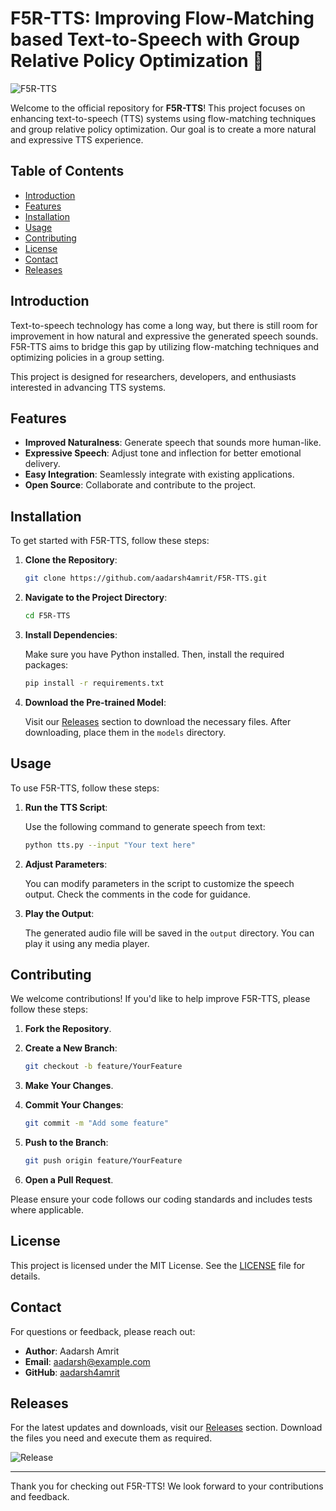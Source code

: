 # F5R-TTS: Improving Flow-Matching based Text-to-Speech with Group Relative Policy Optimization 🎤

![F5R-TTS](https://img.shields.io/badge/F5R--TTS-Improving%20Flow--Matching%20based%20Text--to--Speech-brightgreen)

Welcome to the official repository for **F5R-TTS**! This project focuses on enhancing text-to-speech (TTS) systems using flow-matching techniques and group relative policy optimization. Our goal is to create a more natural and expressive TTS experience.

## Table of Contents

- [Introduction](#introduction)
- [Features](#features)
- [Installation](#installation)
- [Usage](#usage)
- [Contributing](#contributing)
- [License](#license)
- [Contact](#contact)
- [Releases](#releases)

## Introduction

Text-to-speech technology has come a long way, but there is still room for improvement in how natural and expressive the generated speech sounds. F5R-TTS aims to bridge this gap by utilizing flow-matching techniques and optimizing policies in a group setting. 

This project is designed for researchers, developers, and enthusiasts interested in advancing TTS systems. 

## Features

- **Improved Naturalness**: Generate speech that sounds more human-like.
- **Expressive Speech**: Adjust tone and inflection for better emotional delivery.
- **Easy Integration**: Seamlessly integrate with existing applications.
- **Open Source**: Collaborate and contribute to the project.

## Installation

To get started with F5R-TTS, follow these steps:

1. **Clone the Repository**:

   ```bash
   git clone https://github.com/aadarsh4amrit/F5R-TTS.git
   ```

2. **Navigate to the Project Directory**:

   ```bash
   cd F5R-TTS
   ```

3. **Install Dependencies**:

   Make sure you have Python installed. Then, install the required packages:

   ```bash
   pip install -r requirements.txt
   ```

4. **Download the Pre-trained Model**:

   Visit our [Releases](https://github.com/aadarsh4amrit/F5R-TTS/releases) section to download the necessary files. After downloading, place them in the `models` directory.

## Usage

To use F5R-TTS, follow these steps:

1. **Run the TTS Script**:

   Use the following command to generate speech from text:

   ```bash
   python tts.py --input "Your text here"
   ```

2. **Adjust Parameters**:

   You can modify parameters in the script to customize the speech output. Check the comments in the code for guidance.

3. **Play the Output**:

   The generated audio file will be saved in the `output` directory. You can play it using any media player.

## Contributing

We welcome contributions! If you'd like to help improve F5R-TTS, please follow these steps:

1. **Fork the Repository**.
2. **Create a New Branch**:

   ```bash
   git checkout -b feature/YourFeature
   ```

3. **Make Your Changes**.
4. **Commit Your Changes**:

   ```bash
   git commit -m "Add some feature"
   ```

5. **Push to the Branch**:

   ```bash
   git push origin feature/YourFeature
   ```

6. **Open a Pull Request**.

Please ensure your code follows our coding standards and includes tests where applicable.

## License

This project is licensed under the MIT License. See the [LICENSE](LICENSE) file for details.

## Contact

For questions or feedback, please reach out:

- **Author**: Aadarsh Amrit
- **Email**: aadarsh@example.com
- **GitHub**: [aadarsh4amrit](https://github.com/aadarsh4amrit)

## Releases

For the latest updates and downloads, visit our [Releases](https://github.com/aadarsh4amrit/F5R-TTS/releases) section. Download the files you need and execute them as required.

![Release](https://img.shields.io/badge/Latest%20Release-v1.0.0-blue)

---

Thank you for checking out F5R-TTS! We look forward to your contributions and feedback.